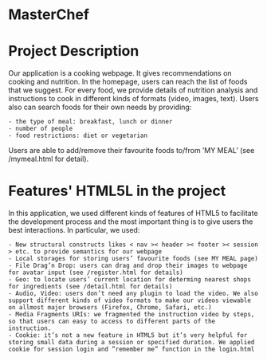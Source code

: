 # MasterChef

Project Description
======
Our application is a cooking webpage. It gives recommendations on cooking and nutrition. In the homepage, users can reach the list of foods that we suggest. For every food, we provide details of nutrition analysis and instructions to cook in different kinds of formats (video, images, text). Users also can search foods for their own needs by providing:

	- the type of meal: breakfast, lunch or dinner
	- number of people
	- food restrictions: diet or vegetarian
Users are able to add/remove their favourite foods to/from ’MY MEAL’ (see /mymeal.html for detail).


Features' HTML5L in the project
======
In this application, we used different kinds of features of HTML5 to facilitate the development process and the most important thing is to give users the best interactions. In particular, we used:

	- New structural constructs likes < nav >< header >< footer >< session > etc. to provide semantics for our webpage
	- Local storages for storing users’ favourite foods (see MY MEAL page)
	- File Drag’n Drop: users can drag and drop their images to webpage for avatar input (see /register.html for details)
	- Geo: to locate users’ current location for determing nearest shops for ingredients (see /detail.html for details)
	- Audio, Video: users don’t need any plugin to load the video. We also support different kinds of video formats to make our videos viewable on allmost major browsers (Firefox, Chrome, Safari, etc.)
	- Media Fragments URIs: we fragmented the instruction video by steps, so that users can easy to access to different parts of the instruction.
	- Cookie: it’s not a new feature in HTML5 but it’s very helpful for storing small data during a session or specified duration. We applied cookie for session login and ”remember me” function in the login.html


